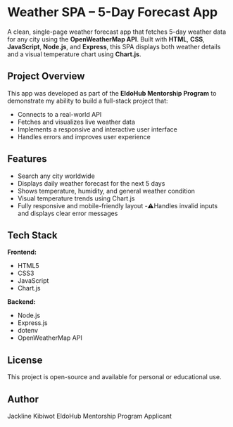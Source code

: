 # Weather SPA – 5-Day Forecast App

A clean, single-page weather forecast app that fetches 5-day weather data for any city using the **OpenWeatherMap API**. Built with **HTML**, **CSS**, **JavaScript**, **Node.js**, and **Express**, this SPA displays both weather details and a visual temperature chart using **Chart.js**.


## Project Overview

This app was developed as part of the **EldoHub Mentorship Program** to demonstrate my ability to build a full-stack project that:

- Connects to a real-world API
- Fetches and visualizes live weather data
- Implements a responsive and interactive user interface
- Handles errors and improves user experience



##  Features

- Search any city worldwide
- Displays daily weather forecast for the next 5 days
- Shows temperature, humidity, and general weather condition
- Visual temperature trends using Chart.js
- Fully responsive and mobile-friendly layout
-⚠️Handles invalid inputs and displays clear error messages



## Tech Stack

**Frontend:**
- HTML5
- CSS3
- JavaScript 
- Chart.js

**Backend:**
- Node.js
- Express.js
- dotenv
- OpenWeatherMap API

## License
This project is open-source and available for personal or educational use.

## Author
Jackline Kibiwot
EldoHub Mentorship Program Applicant

